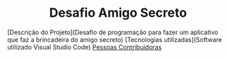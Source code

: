 <h1 align="center"> Desafio Amigo Secreto </h1>

[Descrição do Projeto](Desafio de programação para fazer um aplicativo que faz a brincadeira do amigo secreto)
[Tecnologias utilizadas](Software utilizado Visual Studio Code)
[Pessoas Contribuidoras](https://github.com/Gustav-0)
